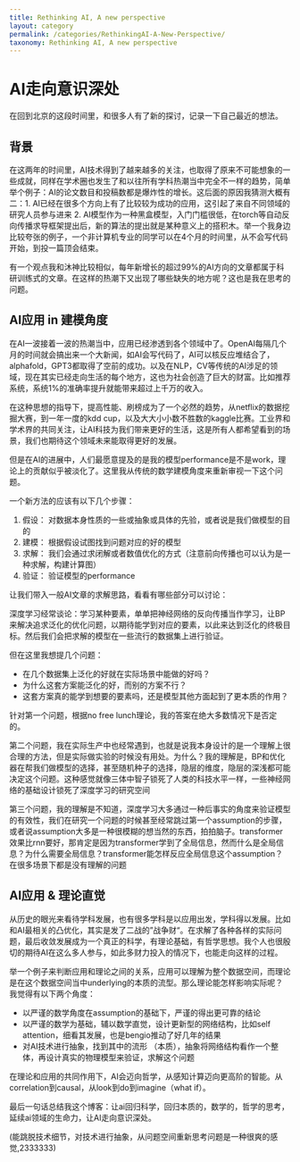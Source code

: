```yaml
---
title: Rethinking AI, A new perspective
layout: category
permalink: /categories/RethinkingAI-A-New-Perspective/
taxonomy: Rethinking AI, A new perspective
---
```


# AI走向意识深处

在回到北京的这段时间里，和很多人有了新的探讨，记录一下自己最近的想法。

## 背景

在这两年的时间里，AI技术得到了越来越多的关注，也取得了原来不可能想象的一些成就，同样在学术圈也发生了和以往所有学科热潮当中完全不一样的趋势，简单举个例子：AI的论文数目和投稿数都是爆炸性的增长。这后面的原因我猜测大概有二：1. AI已经在很多个方向上有了比较较为成功的应用，这引起了来自不同领域的研究人员参与进来 2. AI模型作为一种黑盒模型，入门门槛很低，在torch等自动反向传播求导框架提出后，新的算法的提出就是某种意义上的搭积木。举一个我身边比较夸张的例子，一个非计算机专业的同学可以在4个月的时间里，从不会写代码开始，到投一篇顶会结束。

有一个观点我和沐神比较相似，每年新增长的超过99%的AI方向的文章都属于科研训练式的文章。在这样的热潮下又出现了哪些缺失的地方呢？这也是我在思考的问题。

## AI应用 in 建模角度

在AI一波接着一波的热潮当中，应用已经渗透到各个领域中了。OpenAI每隔几个月的时间就会搞出来一个大新闻，如AI会写代码了，AI可以核反应堆结合了，alphafold，GPT3都取得了空前的成功。以及在NLP，CV等传统的AI涉足的领域，现在其实已经走向生活的每个地方，这也为社会创造了巨大的财富。比如推荐系统，系统1%的准确率提升就能带来超过上千万的收入。

在这种思想的指导下，提高性能、刷榜成为了一个必然的趋势，从netflix的数据挖掘大赛，到一年一度的kdd cup，以及大大小小数不胜数的kaggle比赛。工业界和学术界的共同关注，让AI科技为我们带来更好的生活，这是所有人都希望看到的场景，我们也期待这个领域未来能取得更好的发展。

但是在AI的进展中，人们最愿意提及的是我的模型performance是不是work，理论上的贡献似乎被淡化了。这里我从传统的数学建模角度来重新审视一下这个问题。

一个新方法的应该有以下几个步骤： 

1. 假设： 对数据本身性质的一些或抽象或具体的先验，或者说是我们做模型的目的
2. 建模： 根据假设试图找到问题对应的好的模型
3. 求解： 我们会通过求闭解或者数值优化的方式（注意前向传播也可以认为是一种求解，构建计算图）
4. 验证： 验证模型的performance

让我们带入一般AI文章的求解思路，看看有哪些部分可以讨论：

深度学习经常谈论：学习某种要素，单单把神经网络的反向传播当作学习，让BP来解决追求泛化的优化问题，以期待能学到对应的要素，以此来达到泛化的终极目标。然后我们会把求解的模型在一些流行的数据集上进行验证。

但在这里我想提几个问题：

- 在几个数据集上泛化的好就在实际场景中能做的好吗？
- 为什么这套方案能泛化的好，而别的方案不行？
- 这套方案真的能学到想要的要素吗，还是模型其他方面起到了更本质的作用？

针对第一个问题，根据no free lunch理论，我的答案在绝大多数情况下是否定的。

第二个问题，我在实际生产中也经常遇到，也就是说我本身设计的是一个理解上很合理的方法，但是实际做实验的时候没有用处。为什么？我的理解是，BP和优化器在帮我们做模型的选择，甚至随机种子的选择，隐层的维度，隐层的深浅都可能决定这个问题。这种感觉就像三体中智子锁死了人类的科技水平一样，一些神经网络的基础设计锁死了深度学习的研究空间

第三个问题，我的理解是不知道，深度学习大多通过一种后事实的角度来验证模型的有效性，我们在研究一个问题的时候甚至经常跳过第一个assumption的步骤，或者说assumption大多是一种很模糊的想当然的东西，拍拍脑子。transformer效果比rnn要好，那肯定是因为transformer学到了全局信息，然而什么是全局信息？为什么需要全局信息？transformer能怎样反应全局信息这个assumption？在很多场景下都是没有理解的问题



## AI应用  &  理论直觉

从历史的眼光来看待学科发展，也有很多学科是以应用出发，学科得以发展。比如和AI最相关的凸优化，其实是发了二战的”战争财“。在求解了各种各样的实际问题，最后收敛发展成为一个真正的科学，有理论基础，有哲学思想。我个人也很殷切的期待AI在这么多人参与，如此多财力投入的情况下，也能走向这样的过程。

举一个例子来判断应用和理论之间的关系，应用可以理解为整个数据空间，而理论是在这个数据空间当中underlying的本质的流型。那么理论能怎样影响实际呢？我觉得有以下两个角度：

- 以严谨的数学角度在assumption的基础下，严谨的得出更可靠的结论
- 以严谨的数学为基础，辅以数学直觉，设计更新型的网络结构，比如self attention，细看其发展，也是bengio推动了好几年的结果
- 对AI技术进行抽象，找到其中的流形 （本质），抽象将网络结构看作一个整体，再设计真实的物理模型来验证，求解这个问题

在理论和应用的共同作用下，AI会迈向哲学，从感知计算迈向更高阶的智能。从correlation到causal，从look到do到imagine（what if）。

最后一句话总结我这个博客：让ai回归科学，回归本质的，数学的，哲学的思考，延续ai领域的生命力，让AI走向意识深处。

(能跳脱技术细节，对技术进行抽象，从问题空间重新思考问题是一种很爽的感觉,2333333)